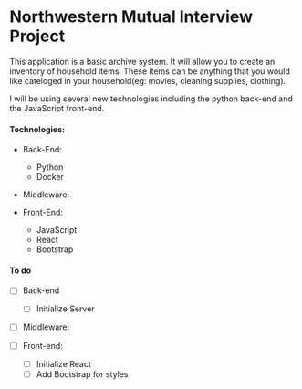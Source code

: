 # Northwestern Mutual Interview Project

This application is a basic archive system. It will allow you to create an inventory of household items. These items can be anything that you would like cateloged in your household(eg: movies, cleaning supplies, clothing).

I will be using several new technologies including the python back-end and the JavaScript front-end.

#### Technologies:

* Back-End:
  * Python
  * Docker

* Middleware:
  

* Front-End:
  * JavaScript
  * React
  * Bootstrap

#### To do
-[ ] Back-end
  -[ ] Initialize Server

-[ ] Middleware:

-[ ] Front-end:
  -[ ] Initialize React
  -[ ] Add Bootstrap for styles